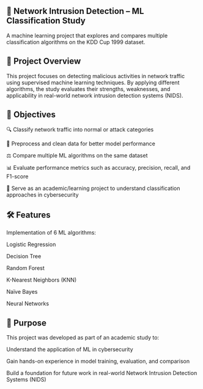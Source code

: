 ## 🚨 Network Intrusion Detection – ML Classification Study

A machine learning project that explores and compares multiple classification algorithms on the KDD Cup 1999 dataset.


## 📌 Project Overview

This project focuses on detecting malicious activities in network traffic using supervised machine learning techniques. By applying different algorithms, the study evaluates their strengths, weaknesses, and applicability in real-world network intrusion detection systems (NIDS).


## 🎯 Objectives

  🔍 Classify network traffic into normal or attack categories

  🧹 Preprocess and clean data for better model performance

  ⚖️ Compare multiple ML algorithms on the same dataset

  📊 Evaluate performance metrics such as accuracy, precision, recall, and F1-score

  📖 Serve as an academic/learning project to understand classification approaches in cybersecurity

  
## 🛠️ Features

Implementation of 6 ML algorithms:

  Logistic Regression

  Decision Tree

  Random Forest

  K-Nearest Neighbors (KNN)

  Naïve Bayes

  Neural Networks


## 🚀 Purpose

This project was developed as part of an academic study to:

  Understand the application of ML in cybersecurity

  Gain hands-on experience in model training, evaluation, and comparison

  Build a foundation for future work in real-world Network Intrusion Detection Systems (NIDS)

